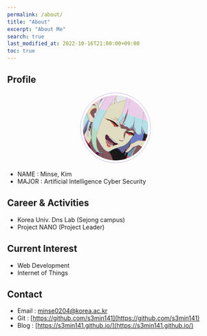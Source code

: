 ```yaml
---
permalink: /about/
title: "About"
excerpt: "About Me"
search: true
last_modified_at: 2022-10-16T21:00:00+09:00
toc: true
---
```


## Profile

<center><img src="/assets/img/bio2.jpeg" width="30%" height="30%" style="
border: 1px solid #cab6de;
border-radius: 50%;
padding: 5px;
-moz-border-radius: 50%;
-khtml-border-radius: 50%;
-webkit-border-radius: 50%;
"></center>

- NAME : Minse, Kim
- MAJOR : Artificial Intelligence Cyber Security

## Career & Activities

- Korea Univ. Dns Lab (Sejong campus)
- Project NANO (Project Leader)

## Current Interest

- Web Development
- Internet of Things

## Contact

- Email : minse0204@korea.ac.kr
- Git : [https://github.com/s3min141](https://github.com/s3min141)
- Blog : [https://s3min141.github.io/](https://s3min141.github.io/)
